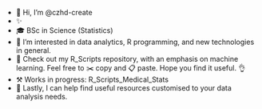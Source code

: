 - 👋 Hi, I’m @czhd-create
- ✨ 
- 🎓 BSc in Science (Statistics)
- 👀 I’m interested in data analytics, R programming, and new technologies in general.
- 🌱 Check out my R_Scripts repository, with an emphasis on machine learning. Feel free to ✂️ copy and 📋 paste. Hope you find it useful. 👌
- ⚒️ Works in progress: R_Scripts_Medical_Stats
- 🌈 Lastly, I can help find useful resources customised to your data analysis needs.

<!---- 
💞️ I’m willing to collaborate on IT developers, Data Engineers, Application developers :)
--->

<!---
- 📫 How to connect with me (Linkedin): https://www.linkedin.com/in/cheongdaniel123321 (sorry it is down at this momment).
--->

<!---
czhd-create/czhd-create is a ✨ special ✨ repository because its `README.md` (this file) appears on your GitHub profile.
You can click the Preview link to take a look at your changes.
--->
